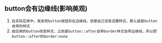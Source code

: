 ## button会有边缘线(影响美观)
1. `在实际应用中，我发现button按钮存在边缘线，但是自己没有设置样式，那么就是button自带的样式`
2. `给应用的button改变样式，之前是button::after自带border样式自带边缘线，所以把button::after的border:none`
